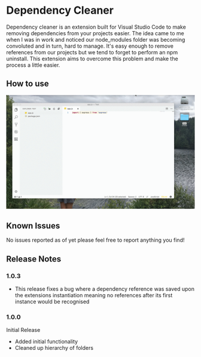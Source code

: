 # Dependency Cleaner
Dependency cleaner is an extension built for Visual Studio Code to make removing dependencies from your projects easier. The idea came to me when I was in work and noticed our node_modules folder was becoming convoluted and in turn, hard to manage. It's easy enough to remove references from our projects but we tend to forget to perform an npm uninstall. This extension aims to overcome this problem and make the process a little easier.

## How to use

![alt text](https://raw.githubusercontent.com/Jackthomsonn/dependency-cleaner/master/images/dependency-cleaner.gif)

## Known Issues

No issues reported as of yet please feel free to report anything you find!

## Release Notes

### 1.0.3
* This release fixes a bug where a dependency reference was saved upon the extensions instantiation meaning no references after its first instance would be recognised

### 1.0.0
Initial Release
* Added initial functionality
* Cleaned up hierarchy of folders
